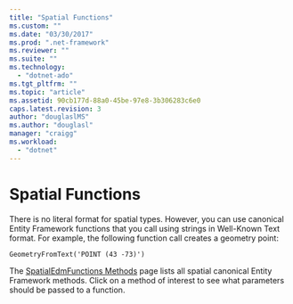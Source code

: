 ```yaml
---
title: "Spatial Functions"
ms.custom: ""
ms.date: "03/30/2017"
ms.prod: ".net-framework"
ms.reviewer: ""
ms.suite: ""
ms.technology: 
  - "dotnet-ado"
ms.tgt_pltfrm: ""
ms.topic: "article"
ms.assetid: 90cb177d-88a0-45be-97e8-3b306283c6e0
caps.latest.revision: 3
author: "douglaslMS"
ms.author: "douglasl"
manager: "craigg"
ms.workload: 
  - "dotnet"
---
```

# Spatial Functions
There is no literal format for spatial types. However, you can use canonical Entity Framework functions that you call using strings in Well-Known Text format. For example, the following function call creates a geometry point:  
  
```  
GeometryFromText('POINT (43 -73)')  
```  
  
 The [SpatialEdmFunctions Methods](http://msdn.microsoft.com/library/hh749531.aspx) page lists all spatial canonical Entity Framework methods. Click on a method of interest to see what parameters should be passed to a function.
